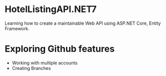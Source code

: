 # HotelListingAPI.NET7
Learning how to create a maintainable Web API using ASP.NET Core, Entity Framework.

# Exploring Github features 
* Working with multiple accounts
* Creating Branches